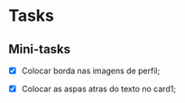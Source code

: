 # Tasks




## Mini-tasks

- [x] Colocar borda nas imagens de perfil;
- [x] Colocar as aspas atras do texto no card1;



